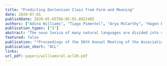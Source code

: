 ```yaml
---
title: "Predicting Declension Class from Form and Meaning"
date: 2020-07-01
publishDate: 2020-05-05T06:05:05.802248Z
authors: ["Adina Williams", "Tiago Pimentel", "Arya McCarthy", "Hagen Blix", "Eleanor Chodroff", "Ryan Cotterell"]
publication_types: ["1"]
abstract: "The noun lexica of many natural languages are divided into several declension classes with characteristic morphological properties. Class membership is far from deterministic, but the phonological form of a noun and/or its meaning can often provide imperfect clues. Here, we investigate the strength of those clues. More specifically, we operationalize this by measuring how much information, in bits, we can glean about declension class from knowing the form and/or meaning of nouns. We know that form and meaning are often also indicative of grammatical gender &mdash; which, as we quantitatively verify, can itself share information with declension class &mdash; so we also control for gender. We find for two Indo-European languages (Czech and German) that form and meaning respectively share significant amounts of information with class (and contribute additional information above and beyond gender). The three-way interaction between class, form, and meaning (given gender) is also significant. Our study is important for two reasons: First, we introduce a new method that provides additional quantitative support for a classic linguistic finding that form and meaning are relevant for the classification of nouns into declensions. Secondly, we show not only that individual declensions classes vary in the strength of their clues within a language, but also that these variations themselves vary across languages. The code is publicly available at https://github.com/rycolab/declension-mi."
featured: false
publication: "*Proceedings of the 58th Annual Meeting of the Association for Computational Linguistics*"
publication_short: "ACL"
links:
url_pdf: papers/williams+al.acl20.pdf
---
```


